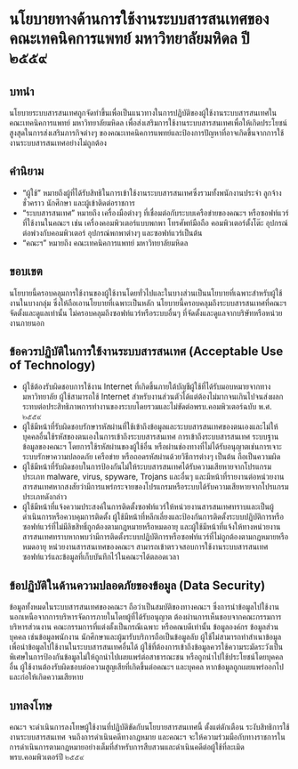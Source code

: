 # นโยบายทางด้านการใช้งานระบบสารสนเทศของคณะเทคนิคการแพทย์ มหาวิทยาลัยมหิดล ปี ๒๕๕๙

## บทนำ

นโยบายระบบสารสนเทศถูกจัดทำขึ้นเพื่อเป็นแนวทางในการปฏิบัติของผู้ใช้งานระบบสารสนเทศในคณะเทคนิคการแพทย์ มหาวิทยาลัยมหิดล เพื่อส่งเสริมการใช้งานระบบสารสนเทศเพื่อให้เกิดประโยชน์สูงสุดในการส่งเสริมภารกิจต่างๆ ของคณะเทคนิคการแพทย์และป้องการปัญหาที่อาจเกิดขึ้นจากการใช้งานระบบสารสนเทศอย่างไม่ถูกต้อง

## คำนิยาม

- “ผู้ใช้” หมายถึงผู้ที่ได้รับสิทธิในการเข้าใช้งานระบบสารสนเทศซึ่งรวมทั้งพนักงานประจำ ลูกจ้างชั่วคราว นักศึกษา และผู้เข้าติดต่อราชการ
- “ระบบสารสนเทศ” หมายถึง เครื่องมือต่างๆ ที่เชื่อมต่อกับระบบเครือข่ายของคณะฯ หรือซอฟท์แวร์ที่ใช้งานในคณะฯ เช่น เครื่องคอมพิวเตอร์แบบพกพา โทรศัพท์มือถือ คอมพิวเตอร์ตั้งโต๊ะ อุปกรณ์ต่อพ่วงกับคอมพิวเตอร์ อุปกรณ์พกพาต่างๆ และซอฟท์แวร์เป็นต้น
- “คณะฯ” หมายถึง คณะเทคนิคการแพทย์ มหาวิทยาลัยมหิดล

## ขอบเขต
นโยบายนี้ครอบคลุมการใช้งานของผู้ใช้งานโดยทั่วไปและในบางส่วนเป็นนโยบายที่เฉพาะสำหรับผู้ใช้งานในบางกลุ่ม ซึ่งให้ถือเอานโยบายที่เฉพาะเป็นหลัก นโยบายนี้ครอบคลุมถึงระบบสารสนเทศที่คณะฯ จัดตั้งและดูแลเท่านั้น ไม่ครอบคลุมถึงซอฟท์แวร์หรือระบบอื่นๆ ที่จัดตั้งและดูแลจากบริษัทหรือหน่วยงานภายนอก

## ข้อควรปฏิบัติในการใช้งานระบบสารสนเทศ (Acceptable Use of Technology)

- ผู้ใช้ต้องรับผิดชอบการใช้งาน Internet ที่เกิดขึ้นภายใต้บัญชีผู้ใช้ที่ได้รับมอบหมายจากทางมหาวิทยาลัย ผู้ใช้สามารถใช้ Internet สำหรับงานส่วนตัวได้แต่ต้องไม่มากจนเกินไปจนส่งผลกระทบต่อประสิทธิภาพการทำงานของระบบโดยรวมและไม่ขัดต่อพรบ.คอมพิวเตอร์ฉบับ พ.ศ. ๒๕๕๙
- ผู้ใช้มีหน้าที่รับผิดชอบรักษารหัสผ่านที่ใช้เข้าถึงข้อมูลและระบบสารสนเทศของตนเองและไม่ให้บุคคลอื่นใช้รหัสของตนเองในการเข้าถึงระบบสารสนเทศ การเข้าถึงระบบสารสนเทศ ระบบฐานข้อมูลของคณะฯ โดยการใช้รหัสผ่านของผู้ใช้อื่น หรือผ่านช่องทางที่ไม่ได้รับอนุญาตเช่นการเจาะระบบรักษาความปลอดภัย เครือข่าย หรือถอดรหัสผ่านด้วยวิธีการต่างๆ เป็นต้น ถือเป็นความผิด
- ผู้ใช้มีหน้าที่รับผิดชอบในการป้องกันไม่ให้ระบบสารสนเทศได้รับความเสียหายจากโปรแกรมประเภท malware, virus, spyware, Trojans และอื่นๆ และมีหน้าที่รายงานต่อหน่วยงานสารสนเทศหากสงสัยว่ามีการแพร่กระจายของโปรแกรมหรือระบบได้รับความเสียหายจากโปรแกรมประเภทดังกล่าว
- ผู้ใช้มีหน้าที่แจ้งความประสงค์ในการติดตั้งซอฟท์แวร์ให้หน่วยงานสารสนเทศทราบและเป็นผู้ดำเนินการหรือควบคุมการติดตั้ง ผู้ใช้มีหน้าที่หลีกเลี่ยงและป้องกันการติดตั้งระบบปฏิบัติการหรือซอฟท์แวร์ที่ไม่มีลิขสิทธิ์ถูกต้องตามกฎหมายหรือหมดอายุ และผู้ใช้มีหน้าที่แจ้งให้ทางหน่วยงานสารสนเทศทราบหากพบว่ามีการติดตั้งระบบปฏิบัติการหรือซอฟท์แวร์ที่ไม่ถูกต้องตามกฎหมายหรือหมดอายุ หน่วยงานสารสนเทศของคณะฯ สามารถเข้าตรวจสอบการใช้งานระบบสารสนเทศ ซอฟท์แวร์และข้อมูลที่เก็บบันทึกไว้ในคณะฯได้ตลอดเวลา

## ข้อปฏิบัติในด้านความปลอดภัยของข้อมูล (Data Security)

ข้อมูลทั้งหมดในระบบสารสนเทศของคณะฯ ถือว่าเป็นสมบัติของทางคณะฯ ซึ่งการนำข้อมูลไปใช้งานนอกเหนือจากการบริหารจัดการภายในโดยผู้ที่ได้รับอนุญาต ต้องผ่านการเห็นชอบจากคณะกรรมการบริหารส่วนงาน คณะกรรมการที่แต่งตั้งเป็นกรณีเฉพาะ หรือคณบดีเท่านั้น ข้อมูลองค์กร ข้อมูลส่วนบุคคล เช่นข้อมูลพนักงาน นักศึกษาและผู้มารับบริการถือเป็นข้อมูลลับ ผู้ใช้ไม่สามารถทำสำเนาข้อมูลเพื่อนำข้อมูลไปใช้งานในระบบสารสนเทศอื่นได้ ผู้ใช้ที่ต้องการเข้าถึงข้อมูลควรใช้ความระมัดระวังเป็นพิเศษในการป้องกันข้อมูลไม่ให้ถูกนำไปเผยแพร่ต่อสาธารณะชน หรือถูกนำไปใช้ประโยชน์โดยบุคคลอื่น ผู้ใช้งานต้องรับผิดชอบต่อความสูญเสียที่เกิดขึ้นต่อคณะฯ และบุคคล หากข้อมูลถูกเผยแพร่ออกไปและก่อให้เกิดความเสียหาย

## บทลงโทษ

คณะฯ จะดำเนินการลงโทษผู้ใช้งานที่ปฏิบัติขัดกับนโยบายสารสนเทศนี้ ตั้งแต่ตักเตือน ระงับสิทธิการใช้งานระบบสารสนเทศ จนถึงการดำเนินคดีทางกฎหมาย และคณะฯ จะให้ความร่วมมือกับทางราชการในการดำเนินการตามกฎหมายอย่างเต็มที่สำหรับการสืบสวนและดำเนินคดีต่อผู้ใช้ที่ละเมิดพรบ.คอมพิวเตอร์ปี ๒๕๕๙
